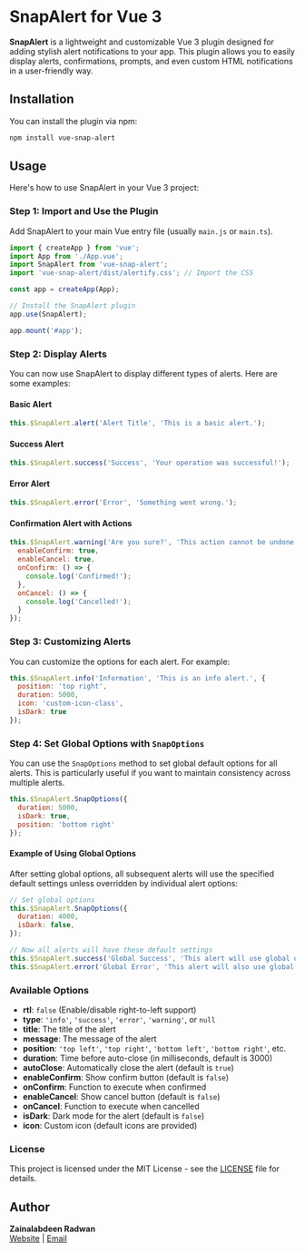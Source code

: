 # SnapAlert for Vue 3

**SnapAlert** is a lightweight and customizable Vue 3 plugin designed for adding stylish alert notifications to your app. This plugin allows you to easily display alerts, confirmations, prompts, and even custom HTML notifications in a user-friendly way.



## Installation

You can install the plugin via npm:

```bash
npm install vue-snap-alert
```

## Usage

Here's how to use SnapAlert in your Vue 3 project:

### Step 1: Import and Use the Plugin

Add SnapAlert to your main Vue entry file (usually `main.js` or `main.ts`).

```javascript
import { createApp } from 'vue';
import App from './App.vue';
import SnapAlert from 'vue-snap-alert';
import 'vue-snap-alert/dist/alertify.css'; // Import the CSS

const app = createApp(App);

// Install the SnapAlert plugin
app.use(SnapAlert);

app.mount('#app');
```

### Step 2: Display Alerts

You can now use SnapAlert to display different types of alerts. Here are some examples:

#### Basic Alert

```javascript
this.$SnapAlert.alert('Alert Title', 'This is a basic alert.');
```

#### Success Alert

```javascript
this.$SnapAlert.success('Success', 'Your operation was successful!');
```

#### Error Alert

```javascript
this.$SnapAlert.error('Error', 'Something went wrong.');
```

#### Confirmation Alert with Actions

```javascript
this.$SnapAlert.warning('Are you sure?', 'This action cannot be undone.', {
  enableConfirm: true,
  enableCancel: true,
  onConfirm: () => {
    console.log('Confirmed!');
  },
  onCancel: () => {
    console.log('Cancelled!');
  }
});
```

### Step 3: Customizing Alerts

You can customize the options for each alert. For example:

```javascript
this.$SnapAlert.info('Information', 'This is an info alert.', {
  position: 'top right',
  duration: 5000,
  icon: 'custom-icon-class',
  isDark: true
});
```

### Step 4: Set Global Options with `SnapOptions`

You can use the `SnapOptions` method to set global default options for all alerts. This is particularly useful if you want to maintain consistency across multiple alerts.

```javascript
this.$SnapAlert.SnapOptions({
  duration: 5000,
  isDark: true,
  position: 'bottom right'
});
```

#### Example of Using Global Options

After setting global options, all subsequent alerts will use the specified default settings unless overridden by individual alert options:

```javascript
// Set global options
this.$SnapAlert.SnapOptions({
  duration: 4000,
  isDark: false,
});

// Now all alerts will have these default settings
this.$SnapAlert.success('Global Success', 'This alert will use global options.');
this.$SnapAlert.error('Global Error', 'This alert will also use global options.');
```

### Available Options

- **rtl**: `false` (Enable/disable right-to-left support)
- **type**: `'info'`, `'success'`, `'error'`, `'warning'`, or `null`
- **title**: The title of the alert
- **message**: The message of the alert
- **position**: `'top left'`, `'top right'`, `'bottom left'`, `'bottom right'`, etc.
- **duration**: Time before auto-close (in milliseconds, default is 3000)
- **autoClose**: Automatically close the alert (default is `true`)
- **enableConfirm**: Show confirm button (default is `false`)
- **onConfirm**: Function to execute when confirmed
- **enableCancel**: Show cancel button (default is `false`)
- **onCancel**: Function to execute when cancelled
- **isDark**: Dark mode for the alert (default is `false`)
- **icon**: Custom icon (default icons are provided)

### License

This project is licensed under the MIT License - see the [LICENSE](LICENSE) file for details.

## Author

**Zainalabdeen Radwan**  
[Website](https://picker.sd) | [Email](mailto:zain@picker.sd)
